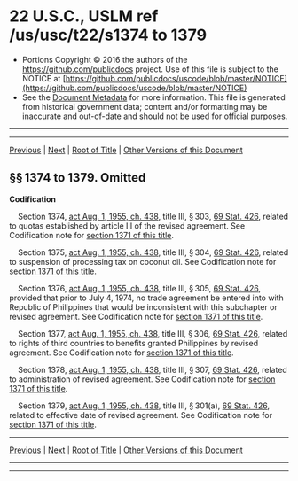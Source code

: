 ---
---

# 22 U.S.C., USLM ref /us/usc/t22/s1374 to 1379

* Portions Copyright © 2016 the authors of the https://github.com/publicdocs project.
  Use of this file is subject to the NOTICE at [https://github.com/publicdocs/uscode/blob/master/NOTICE](https://github.com/publicdocs/uscode/blob/master/NOTICE)
* See the [Document Metadata](././../../../../..//README.md) for more information.
  This file is generated from historical government data; content and/or formatting may be inaccurate and out-of-date and should not be used for official purposes.

----------
----------

[Previous](./../../../../..//us/usc/t22/ch15/schIV–A/m__us_usc_t22_s1373.md) | [Next](./../../../../..//us/usc/t22/ch15/schV/m__us_usc_t22_ch15_schV.md) | [Root of Title](./../../../../../) | [Other Versions of this Document](https://publicdocs.github.io/go/links?ns=uslm&ref=%2Fus%2Fusc%2Ft22%2Fs1374+to+1379)

## §§ 1374 to 1379. Omitted

 __Codification__ 

    Section 1374, [act Aug. 1, 1955, ch. 438][/us/act/1955-08-01/ch438], title III, § 303, [69 Stat. 426][/us/stat/69/426], related to quotas established by article III of the revised agreement. See Codification note for [section 1371 of this title][/us/usc/t22/s1371].

    Section 1375, [act Aug. 1, 1955, ch. 438][/us/act/1955-08-01/ch438], title III, § 304, [69 Stat. 426][/us/stat/69/426], related to suspension of processing tax on coconut oil. See Codification note for [section 1371 of this title][/us/usc/t22/s1371].

    Section 1376, [act Aug. 1, 1955, ch. 438][/us/act/1955-08-01/ch438], title III, § 305, [69 Stat. 426][/us/stat/69/426], provided that prior to July 4, 1974, no trade agreement be entered into with Republic of Philippines that would be inconsistent with this subchapter or revised agreement. See Codification note for [section 1371 of this title][/us/usc/t22/s1371].

    Section 1377, [act Aug. 1, 1955, ch. 438][/us/act/1955-08-01/ch438], title III, § 306, [69 Stat. 426][/us/stat/69/426], related to rights of third countries to benefits granted Philippines by revised agreement. See Codification note for [section 1371 of this title][/us/usc/t22/s1371].

    Section 1378, [act Aug. 1, 1955, ch. 438][/us/act/1955-08-01/ch438], title III, § 307, [69 Stat. 426][/us/stat/69/426], related to administration of revised agreement. See Codification note for [section 1371 of this title][/us/usc/t22/s1371].

    Section 1379, [act Aug. 1, 1955, ch. 438][/us/act/1955-08-01/ch438], title III, § 301(a), [69 Stat. 426][/us/stat/69/426], related to effective date of revised agreement. See Codification note for [section 1371 of this title][/us/usc/t22/s1371].

----------

[Previous](./../../../../..//us/usc/t22/ch15/schIV–A/m__us_usc_t22_s1373.md) | [Next](./../../../../..//us/usc/t22/ch15/schV/m__us_usc_t22_ch15_schV.md) | [Root of Title](./../../../../../) | [Other Versions of this Document](https://publicdocs.github.io/go/links?ns=uslm&ref=%2Fus%2Fusc%2Ft22%2Fs1374+to+1379)

----------
----------

[/us/act/1955-08-01/ch438]: https://publicdocs.github.io/go/links?ns=uslm&ref=%2Fus%2Fact%2F1955-08-01%2Fch438
[/us/stat/69/426]: https://publicdocs.github.io/go/links?ns=uslm&ref=%2Fus%2Fstat%2F69%2F426
[/us/usc/t22/s1371]: https://publicdocs.github.io/go/links?ns=uslm&ref=%2Fus%2Fusc%2Ft22%2Fs1371
[/us/act/1955-08-01/ch438]: https://publicdocs.github.io/go/links?ns=uslm&ref=%2Fus%2Fact%2F1955-08-01%2Fch438
[/us/stat/69/426]: https://publicdocs.github.io/go/links?ns=uslm&ref=%2Fus%2Fstat%2F69%2F426
[/us/usc/t22/s1371]: https://publicdocs.github.io/go/links?ns=uslm&ref=%2Fus%2Fusc%2Ft22%2Fs1371
[/us/act/1955-08-01/ch438]: https://publicdocs.github.io/go/links?ns=uslm&ref=%2Fus%2Fact%2F1955-08-01%2Fch438
[/us/stat/69/426]: https://publicdocs.github.io/go/links?ns=uslm&ref=%2Fus%2Fstat%2F69%2F426
[/us/usc/t22/s1371]: https://publicdocs.github.io/go/links?ns=uslm&ref=%2Fus%2Fusc%2Ft22%2Fs1371
[/us/act/1955-08-01/ch438]: https://publicdocs.github.io/go/links?ns=uslm&ref=%2Fus%2Fact%2F1955-08-01%2Fch438
[/us/stat/69/426]: https://publicdocs.github.io/go/links?ns=uslm&ref=%2Fus%2Fstat%2F69%2F426
[/us/usc/t22/s1371]: https://publicdocs.github.io/go/links?ns=uslm&ref=%2Fus%2Fusc%2Ft22%2Fs1371
[/us/act/1955-08-01/ch438]: https://publicdocs.github.io/go/links?ns=uslm&ref=%2Fus%2Fact%2F1955-08-01%2Fch438
[/us/stat/69/426]: https://publicdocs.github.io/go/links?ns=uslm&ref=%2Fus%2Fstat%2F69%2F426
[/us/usc/t22/s1371]: https://publicdocs.github.io/go/links?ns=uslm&ref=%2Fus%2Fusc%2Ft22%2Fs1371
[/us/act/1955-08-01/ch438]: https://publicdocs.github.io/go/links?ns=uslm&ref=%2Fus%2Fact%2F1955-08-01%2Fch438
[/us/stat/69/426]: https://publicdocs.github.io/go/links?ns=uslm&ref=%2Fus%2Fstat%2F69%2F426
[/us/usc/t22/s1371]: https://publicdocs.github.io/go/links?ns=uslm&ref=%2Fus%2Fusc%2Ft22%2Fs1371


